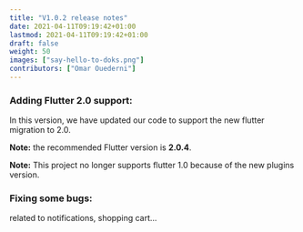 ```yaml
---
title: "V1.0.2 release notes"
date: 2021-04-11T09:19:42+01:00
lastmod: 2021-04-11T09:19:42+01:00
draft: false
weight: 50
images: ["say-hello-to-doks.png"]
contributors: ["Omar Ouederni"]
---
```


### Adding Flutter 2.0 support:

In this version, we have updated our code to support the new flutter migration to 2.0.

**Note:** the recommended Flutter version is **2.0.4**.

**Note:** This project no longer supports flutter 1.0 because of the new plugins version.


### Fixing some bugs:
related to notifications, shopping cart...
